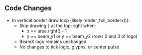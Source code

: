 ## Code Changes

- In vertical border draw loop (likely render_full_borderx()):
  - Skip drawing `│` at the top-right when:
    - x == area.right() - 1
    - y == beam_y1 or y == beam_y2 (rows 2 and 3 of logo)
  - BeamX logo remains unchanged
  - No changes to tick logic, glyphs, or center pulse
